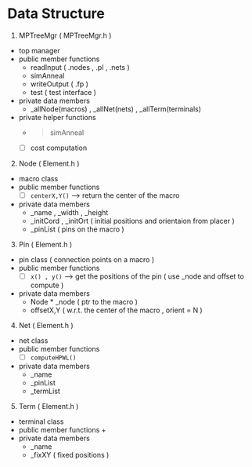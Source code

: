 # Data Structure
1. MPTreeMgr ( MPTreeMgr.h )
  - top manager
  - public member functions
    + readInput ( .nodes , .pl , .nets ) 
    + simAnneal
    + writeOutput ( .fp )
    + test ( test interface )
  - private data members
    + _allNode(macros) , _allNet(nets) , _allTerm(terminals)
  - private helper functions 
    + > simAnneal
    + [ ] cost computation

2. Node ( Element.h ) 
  - macro class
  - public member functions 
    + [ ] `centerX,Y()` --> return the center of the macro
  - private data members
    + _name , _width , _height
    + _initCord , _initOrt ( initial positions and orientaion from placer )
    + _pinList ( pins on the macro )

3. Pin ( Element.h ) 
  - pin class ( connection points on a macro )
  - public member functions
    + [ ] `x() , y()` --> get the positions of the pin ( use _node and offset to compute )
  - private data members
    + Node * _node ( ptr to the macro )
    + offsetX,Y ( w.r.t. the center of the macro , orient = N )

4. Net ( Element.h ) 
  - net class
  - public member functions
    + [ ] `computeHPWL()`
  - private data members
    + _name
    + _pinList
    + _termList

5. Term ( Element.h ) 
 - terminal class
 - public member functions
   + 
 - private data members
   + _name
   + _fixXY ( fixed positions ) 
